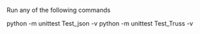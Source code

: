 Run any of the following commands

python -m unittest Test_json -v
python -m unittest Test_Truss -v
